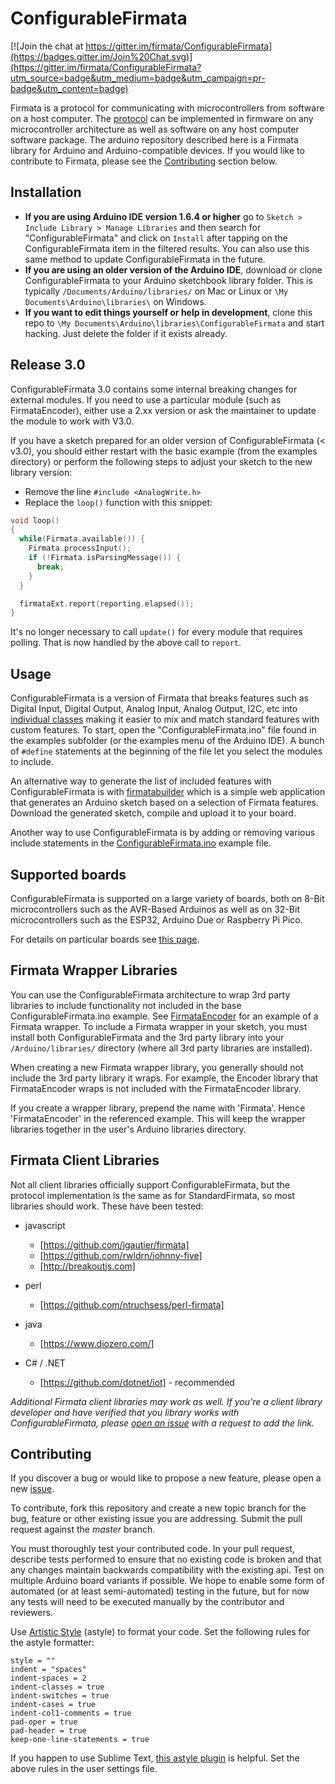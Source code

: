 # ConfigurableFirmata

[![Join the chat at https://gitter.im/firmata/ConfigurableFirmata](https://badges.gitter.im/Join%20Chat.svg)](https://gitter.im/firmata/ConfigurableFirmata?utm_source=badge&utm_medium=badge&utm_campaign=pr-badge&utm_content=badge)

Firmata is a protocol for communicating with microcontrollers from software on a host computer. The [protocol](https://github.com/firmata/protocol) can be implemented in firmware on any microcontroller architecture as well as software on any host computer software package. The arduino repository described here is a Firmata library for Arduino and Arduino-compatible devices. If you would like to contribute to Firmata, please see the [Contributing](#contributing) section below.

## Installation

- **If you are using Arduino IDE version 1.6.4 or higher** go to `Sketch > Include Library > Manage Libraries` and then search for "ConfigurableFirmata" and click on `Install` after tapping on the ConfigurableFirmata item in the filtered results. You can also use this same method to update ConfigurableFirmata in the future.
- **If you are using an older version of the Arduino IDE**, download or clone ConfigurableFirmata to your Arduino sketchbook library folder. This is typically `/Documents/Arduino/libraries/` on Mac or Linux or `\My Documents\Arduino\libraries\` on Windows.
- **If you want to edit things yourself or help in development**, clone this repo to `\My Documents\Arduino\libraries\ConfigurableFirmata` and start hacking. Just delete the folder if it exists already.

## Release 3.0

ConfigurableFirmata 3.0 contains some internal breaking changes for external modules. If you need to use a particular module (such as FirmataEncoder), either use a 2.xx version or ask the maintainer to update the module to work with V3.0. 

If you have a sketch prepared for an older version of ConfigurableFirmata (< v3.0), you should either restart with the basic example (from the examples directory) or perform the following steps to adjust your sketch to the new library version:

- Remove the line `#include <AnalogWrite.h>`
- Replace the `loop()` function with this snippet:

```cpp
void loop()
{
  while(Firmata.available()) {
    Firmata.processInput();
    if (!Firmata.isParsingMessage()) {
      break;
    }
  }

  firmataExt.report(reporting.elapsed());
}
```

It's no longer necessary to call `update()` for every module that requires polling. That is now handled by the above call to `report`. 

## Usage

ConfigurableFirmata is a version of Firmata that breaks features such as Digital Input, Digital Output, Analog Input, Analog Output, I2C, etc into [individual classes](https://github.com/firmata/ConfigurableFirmata/tree/master/src) making it easier to mix and match standard features with custom features. To start, open the "ConfigurableFirmata.ino" file found in the examples subfolder (or the examples menu of the Arduino IDE). A bunch of `#define` statements at the beginning of the file let you select the modules to include. 

An alternative way to generate the list of included features with ConfigurableFirmata is with [firmatabuilder](http://firmatabuilder.com) which is a simple web application that generates an Arduino sketch based on a selection of Firmata features. Download the generated sketch, compile and upload it to your board.

Another way to use ConfigurableFirmata is by adding or removing various include statements in the [ConfigurableFirmata.ino](https://github.com/firmata/ConfigurableFirmata/blob/master/examples/ConfigurableFirmata/ConfigurableFirmata.ino) example file.

## Supported boards

ConfigurableFirmata is supported on a large variety of boards, both on 8-Bit microcontrollers such as the AVR-Based Arduinos as well as on 32-Bit microcontrollers such as the ESP32, Arduino Due or Raspberry Pi Pico.

For details on particular boards see [this page](BoardSupport.md).

## Firmata Wrapper Libraries

You can use the ConfigurableFirmata architecture to wrap 3rd party libraries to include
functionality not included in the base ConfigurableFirmata.ino example. See [FirmataEncoder](https://github.com/firmata/FirmataEncoder) for an example of a Firmata wrapper. To include a Firmata wrapper in your sketch, you must install both ConfigurableFirmata and the 3rd party library into your `/Arduino/libraries/` directory (where all 3rd party libraries are installed).

When creating a new Firmata wrapper library, you generally should not include the 3rd party
library it wraps. For example, the Encoder library that FirmataEncoder wraps is not included with
the FirmataEncoder library.

If you create a wrapper library, prepend the name with 'Firmata'. Hence 'FirmataEncoder' in the
referenced example. This will keep the wrapper libraries together in the user's Arduino libraries
directory.

## Firmata Client Libraries
Not all client libraries officially support ConfigurableFirmata, but the protocol implementation is the same as for StandardFirmata, so most libraries should work. These have been tested:

* javascript
  * [https://github.com/jgautier/firmata]
  * [https://github.com/rwldrn/johnny-five]
  * [http://breakoutjs.com]
* perl
  * [https://github.com/ntruchsess/perl-firmata]

* java
  * [https://www.diozero.com/]

* C# / .NET
  * [https://github.com/dotnet/iot] - recommended

*Additional Firmata client libraries may work as well. If you're a client library developer and have verified that you library works with ConfigurableFirmata, please [open an issue](https://github.com/firmata/ConfigurableFirmata/issues) with a request to add the link.*

## Contributing

If you discover a bug or would like to propose a new feature, please open a new [issue](https://github.com/firmata/ConfigurableFirmata/issues?sort=created&state=open).

To contribute, fork this repository and create a new topic branch for the bug, feature or other existing issue you are addressing. Submit the pull request against the *master* branch.

You must thoroughly test your contributed code. In your pull request, describe tests performed to ensure that no existing code is broken and that any changes maintain backwards compatibility with the existing api. Test on multiple Arduino board variants if possible. We hope to enable some form of automated (or at least semi-automated) testing in the future, but for now any tests will need to be executed manually by the contributor and reviewers.

Use [Artistic Style](http://astyle.sourceforge.net/) (astyle) to format your code. Set the following rules for the astyle formatter:

```
style = ""
indent = "spaces"
indent-spaces = 2
indent-classes = true
indent-switches = true
indent-cases = true
indent-col1-comments = true
pad-oper = true
pad-header = true
keep-one-line-statements = true
```

If you happen to use Sublime Text, [this astyle plugin](https://github.com/timonwong/SublimeAStyleFormatter) is helpful. Set the above rules in the user settings file.
